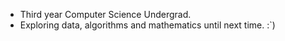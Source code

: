-  Third year Computer Science Undergrad.
-  Exploring data, algorithms and mathematics until next time. :`)


<!---
PrabalS12/PrabalS12 is a ✨ special ✨ repository because its `README.md` (this file) appears on your GitHub profile.
You can click the Preview link to take a look at your changes.
--->
